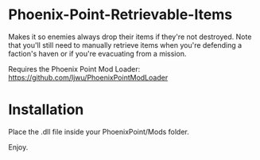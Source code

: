# Phoenix-Point-Retrievable-Items
Makes it so enemies always drop their items if they're not destroyed. Note that you'll still need to manually retrieve items when you're defending a faction's haven
or if you're evacuating from a mission.

Requires the Phoenix Point Mod Loader: https://github.com/Ijwu/PhoenixPointModLoader
# Installation

Place the .dll file inside your PhoenixPoint/Mods folder.

Enjoy.
